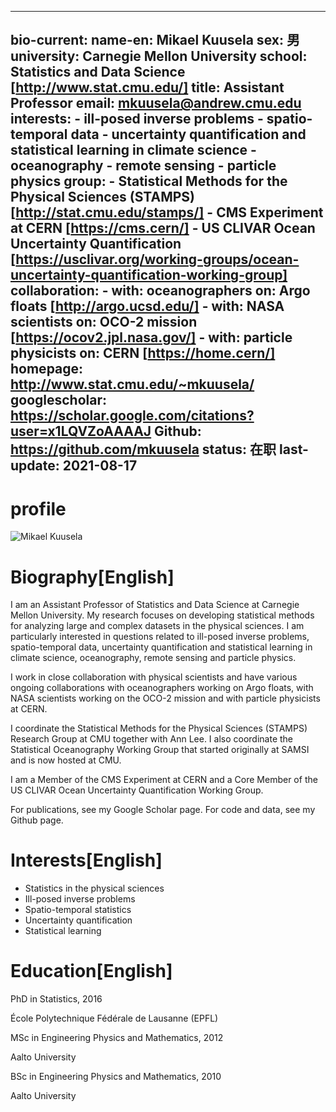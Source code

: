 ---
bio-current:
  name-en: Mikael Kuusela
  sex: 男
  university: Carnegie Mellon University
  school: Statistics and Data Science [http://www.stat.cmu.edu/]
  title: Assistant Professor
  email: mkuusela@andrew.cmu.edu
  interests: 
    - ill-posed inverse problems
    - spatio-temporal data
    - uncertainty quantification and statistical learning in climate science
    - oceanography
    - remote sensing
    - particle physics
  group: 
    - Statistical Methods for the Physical Sciences (STAMPS) [http://stat.cmu.edu/stamps/]
    - CMS Experiment at CERN [https://cms.cern/]
    - US CLIVAR Ocean Uncertainty Quantification [https://usclivar.org/working-groups/ocean-uncertainty-quantification-working-group]
  collaboration: 
    - 
      with: oceanographers
      on: Argo floats [http://argo.ucsd.edu/]
    - 
      with: NASA scientists
      on: OCO-2 mission [https://ocov2.jpl.nasa.gov/]
    - 
      with: particle physicists
      on: CERN [https://home.cern/]
  homepage: http://www.stat.cmu.edu/~mkuusela/
  googlescholar: https://scholar.google.com/citations?user=x1LQVZoAAAAJ
  Github: https://github.com/mkuusela
  status: 在职
  last-update: 2021-08-17
--

# profile

![Mikael Kuusela](http://www.stat.cmu.edu/~mkuusela/author/mikael-kuusela/avatar_hu617ad5356b1e89e450b20d50b259fcde_119431_270x270_fill_q90_lanczos_center.jpg)



# Biography[English]

I am an Assistant Professor of Statistics and Data Science at Carnegie Mellon University. My research focuses on developing statistical methods for analyzing large and complex datasets in the physical sciences. I am particularly interested in questions related to ill-posed inverse problems, spatio-temporal data, uncertainty quantification and statistical learning in climate science, oceanography, remote sensing and particle physics.

I work in close collaboration with physical scientists and have various ongoing collaborations with oceanographers working on Argo floats, with NASA scientists working on the OCO-2 mission and with particle physicists at CERN.

I coordinate the Statistical Methods for the Physical Sciences (STAMPS) Research Group at CMU together with Ann Lee. I also coordinate the Statistical Oceanography Working Group that started originally at SAMSI and is now hosted at CMU.

I am a Member of the CMS Experiment at CERN and a Core Member of the US CLIVAR Ocean Uncertainty Quantification Working Group.

For publications, see my Google Scholar page. For code and data, see my Github page.


# Interests[English]

* Statistics in the physical sciences
* Ill-posed inverse problems
* Spatio-temporal statistics
* Uncertainty quantification
* Statistical learning


# Education[English]


PhD in Statistics, 2016

École Polytechnique Fédérale de Lausanne (EPFL)

MSc in Engineering Physics and Mathematics, 2012

Aalto University

BSc in Engineering Physics and Mathematics, 2010

Aalto University
